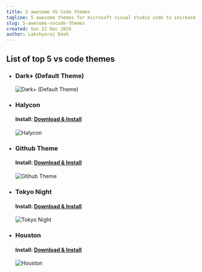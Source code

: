 ```yaml
---
title: 5 awesome VS Code themes
tagline: 5 awesome themes for microsoft visual studio code to increase your productivity.
slug: 5-awesome-vscode-themes
created: Sun 22 Dec 2024
author: Lakshyaraj Dash
---
```


## List of top 5 vs code themes

- ### **Dark+ (Default Theme)**
  
  ![Dark+ (Default Theme)](https://res.cloudinary.com/dfubkk4o0/image/upload/v1734860597/Screenshot_2024-12-22_150931_m14za6.png)

- ### **Halycon**
  #### Install: [Download & Install](https://marketplace.visualstudio.com/items?itemName=brittanychiang.halcyon-vscode)
  ![Halycon](https://res.cloudinary.com/dfubkk4o0/image/upload/v1734860597/Screenshot_2024-12-22_151002_hae3d8.png)

- ### **Github Theme**
  #### Install: [Download & Install](https://marketplace.visualstudio.com/items?itemName=GitHub.github-vscode-theme)
  ![Gtihub Theme](https://res.cloudinary.com/dfubkk4o0/image/upload/v1734860599/Screenshot_2024-12-22_151017_kqt0pd.png)

- ### **Tokyo Night**
  #### Install: [Download & Install](https://marketplace.visualstudio.com/items?itemName=enkia.tokyo-night)
  ![Tokyo Night](https://res.cloudinary.com/dfubkk4o0/image/upload/v1734860598/Screenshot_2024-12-22_151040_ubgc6d.png)

- ### **Houston**
  #### Install: [Download & Install](https://marketplace.visualstudio.com/items?itemName=astro-build.houston)
  ![Houston](https://res.cloudinary.com/dfubkk4o0/image/upload/v1734860599/Screenshot_2024-12-22_151058_birozc.png)

